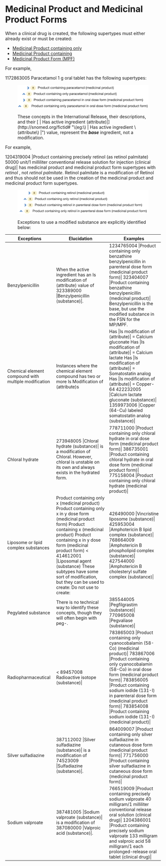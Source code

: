# Medicinal Product and Medicinal Product Forms

When a clinical drug is created, the following supertypes must either already exist or must be created:

  * [Medicinal Product containing only](Medicinal-Product-containing-only_240453149.html)
  * [Medicinal Product containing](Medicinal-Product-containing_174690628.html)
  * [Medicinal Product Form (MPF)](303923265.html)

For example,

1172863005 Paracetamol 1 g oral tablet has the following supertypes:

<figure><img src="images/240453196.png" alt="" title=""><figcaption><p>These concepts in the International Release, their descriptions, and their [ | Has active ingredient (attribute)|](http://snomed.org/fictid# "\(eg:\)  | Has active ingredient \(attribute\) |") value, represent the <em><strong>base</strong></em> ingredient, not a modification.</p></figcaption></figure>

For example, 

1204319004 |Product containing precisely retinol (as retinol palmitate) 50000 unit/1 milliliter conventional release solution for injection (clinical drug)| has medicinal product and medicinal product form supertypes with _retinol_ , not _retinol palmitate_. Retinol palmitate is a modification of Retinol and thus should not be used in the creation of the medicinal product and medicinal product form supertypes. 

<figure><img src="images/240453195.png" alt="" title=""><figcaption><p>Exceptions to use a modified substance are explicitly identified below:</p></figcaption></figure>

| Exceptions | Elucidation | Examples |
|---|---|---|
| Benzylpenicillin | When the active ingredient has an Is modification of (attribute) value of 323389000 \|Benzylpenicillin (substance)\|. | 1234765004 \|Product containing only benzathine benzylpenicillin in parenteral dose form (medicinal product form)\| 323404007 \|Product containing benzathine benzylpenicillin (medicinal product)\| Benzylpenicillin is the base, but use the modified substance in the FSN for the MP/MPF. |
| Chemical element compound with multiple modification | Instances where the chemical element compound has two or more Is Modification of (attribute)s | Has \|Is modification of (attribute)\| = Calcium gluconate Has \|Is modification of (attribute)\| = Calcium lactate Has \|Is modification of (attribute)\| = Somatostatin analog Has \|Is modification of (attribute)\| = Copper-64 422232005 \|Calcium lactate gluconate (substance)\| 1359973006 \|Copper (64-Cu) labeled somatostatin analog (substance)\| |
| Chloral hydrate | 273948005 \|Chloral hydrate (substance)\| is a modification of Chloral. However, chloral is unstable on its own and always exists in the hydrated form. | 778711000 \|Product containing only chloral hydrate in oral dose form (medicinal product form)\| 386735001 \|Product containing chloral hydrate in oral dose form (medicinal product form)\| 775158004 \|Product containing only chloral hydrate (medicinal product)\| |
| Liposome or lipid complex substances | Product containing only x (medicinal product) Product containing only x in y dose form (medicinal product form) Product containing x (medicinal product) Product containing x in y dose form (medicinal product form) < 414612001 \|Liposomal agent (substance) These subtypes have some sort of modification, but they can be used to create: Do not use to create: | 426490000 \|Vincristine liposome (substance)\| 425953004 \|Amphotericin B lipid complex (substance)\| 768664009 \|Amphotericin B phospholipid complex (substance)\| 427544000 \|Amphotericin B cholesteryl sulfate complex (substance)\| |
| Pegylated substance | There is no technical way to identify these concepts, though they will often begin with peg-. | 385544005 \|Pegfilgrastim (substance)\| 770965008 \|Pegvaliase (substance)\| |
| Radiopharmaceutical | < 89457008 Radioactive isotope (substance)\| | 783865003 \|Product containing only cyanocobalamin (58-Co) (medicinal product)\| 783867006 \|Product containing only cyanocobalamin (58-Co) in oral dose form (medicinal product form)\| 783856005 \|Product containing sodium iodide (131-I) in parenteral dose form (medicinal product form)\| 783854008 \|Product containing sodium iodide (131-I) (medicinal product)\| |
| Silver sulfadiazine | 387112002 \|Silver sulfadiazine (substance)\| is a modification of 74523009 \|Sulfadiazine (substance)\|. | 864009007 \|Product containing only silver sulfadiazine in cutaneous dose form (medicinal product form)\| 771756000 \|Product containing silver sulfadiazine in cutaneous dose form (medicinal product form)\| |
| Sodium valproate | 387481005 \|Sodium valproate (substance)\| is a modification of 387080000 \|Valproic acid (substance)\|. | 766519009 \|Product containing precisely sodium valproate 40 milligram/1 milliliter conventional release oral solution (clinical drug)\| 1204386001 \|Product containing precisely sodium valproate 133 milligram and valproic acid 58 milligram/1 each prolonged-release oral tablet (clinical drug)\| |

